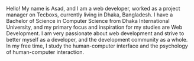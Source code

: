 Hello! My name is Asad, and I am a web developer, worked as a project manager on Tecboxs, currently living in Dhaka, Bangladesh. I have a Bachelor of Science in Computer Science from Dhaka International University, and my primary focus and inspiration for my studies are Web Development. I am very passionate about web development and strive to better myself as a developer, and the development community as a whole. In my free time, I study the human-computer interface and the psychology of human-computer interaction.
